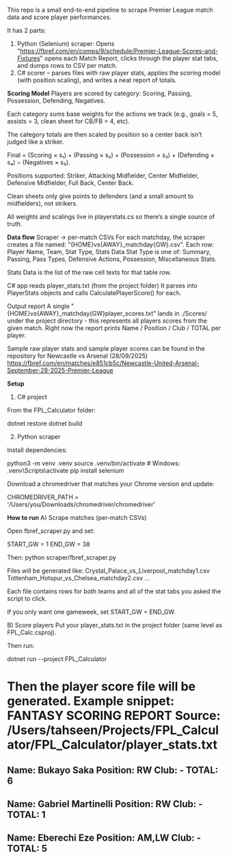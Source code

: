 This repo is a small end-to-end pipeline to scrape Premier League match data and score player performances. 

It has 2 parts: 
1. Python (Selenium) scraper: Opens "https://fbref.com/en/comps/9/schedule/Premier-League-Scores-and-Fixtures" opens each Match Report, clicks through the player stat tabs, and dumps rows to CSV per match.
2. C# scorer – parses files with raw player stats, applies the scoring model (with position scaling), and writes a neat report of totals.

**Scoring Model**
Players are scored by category: Scoring, Passing, Possession, Defending, Negatives.

Each category sums base weights for the actions we track (e.g., goals = 5, assists = 3, clean sheet for CB/FB = 4, etc).

The category totals are then scaled by position so a center back isn’t judged like a striker.

Final = (Scoring × s₁) + (Passing × s₂) + (Possession × s₃) + (Defending × s₄) − (Negatives × s₅).

Positions supported: Striker, Attacking Midfielder, Center Midfielder, Defensive Midfielder, Full Back, Center Back.

Clean sheets only give points to defenders (and a small amount to midfielders), not strikers.

All weights and scalings live in playerstats.cs so there’s a single source of truth.

**Data flow**
Scraper → per-match CSVs
For each matchday, the scraper creates a file named: "{HOME}_vs_{AWAY}_matchday{GW}.csv".
Each row: Player Name, Team, Stat Type, Stats Data
Stat Type is one of: Summary, Passing, Pass Types, Defensive Actions, Possession, Miscellaneous Stats.

Stats Data is the list of the raw cell texts for that table row.

C# app reads player_stats.txt (from the project folder)
It parses into PlayerStats objects and calls CalculatePlayerScore() for each.

Output report
A single "{HOME}_vs_{AWAY}_matchday{GW}player_scores.txt" lands in ./Scores/ under the project directory - this represents all players scores from the given match.
Right now the report prints Name / Position / Club / TOTAL per player.

Sample raw player stats and sample player scores can be found in the repository for Newcastle vs Arsenal (28/09/2025)
https://fbref.com/en/matches/e851cb5c/Newcastle-United-Arsenal-September-28-2025-Premier-League

**Setup**
1) C# project

From the FPL_Calculator folder:

dotnet restore
dotnet build

2) Python scraper

Install dependencies:

python3 -m venv .venv
source .venv/bin/activate   # Windows: .venv\Scripts\activate
pip install selenium


Download a chromedriver that matches your Chrome version and update:

CHROMEDRIVER_PATH = '/Users/you/Downloads/chromedriver/chromedriver'

**How to run**
A) Scrape matches (per-match CSVs)

Open fbref_scraper.py and set:

START_GW = 1
END_GW = 38

Then:
python scraper/fbref_scraper.py

Files will be generated like: 
Crystal_Palace_vs_Liverpool_matchday1.csv
Tottenham_Hotspur_vs_Chelsea_matchday2.csv
...

Each file contains rows for both teams and all of the stat tabs you asked the script to click.

If you only want one gameweek, set START_GW = END_GW.

B) Score players
Put your player_stats.txt in the project folder (same level as FPL_Calc.csproj).

Then run:

dotnet run --project FPL_Calculator

Then the player score file will be generated. Example snippet:
FANTASY SCORING REPORT
Source: /Users/tahseen/Projects/FPL_Calculator/FPL_Calculator/player_stats.txt
========================================================================
Name: Bukayo Saka
Position: RW
Club: -
  TOTAL: 6
------------------------------------------------------------------------
Name: Gabriel Martinelli
Position: RW
Club: -
  TOTAL: 1
------------------------------------------------------------------------
Name: Eberechi Eze
Position: AM,LW
Club: -
  TOTAL: 5
------------------------------------------------------------------------

